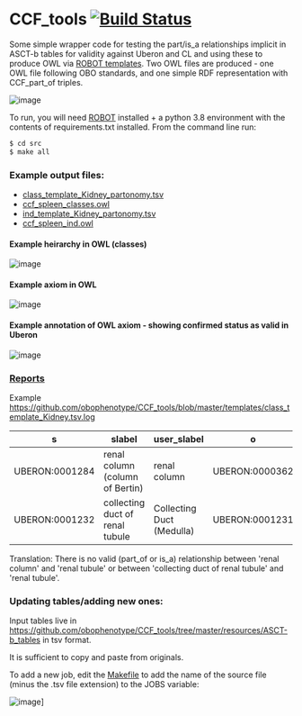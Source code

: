 # CCF_tools [![Build Status](https://github.com/obophenotype/CCF_tools/workflows/CI/badge.svg)](https://github.com/obophenotype/CCF_tools/actions?query=workflow%3ACI)

Some simple wrapper code for testing the part/is_a relationships implicit in ASCT-b tables for validity against Uberon and CL and using these to produce OWL via [ROBOT templates](http://robot.obolibrary.org/template).  Two OWL files are produced - one OWL file following OBO standards, and one simple RDF representation with CCF_part_of triples. 


![image](https://user-images.githubusercontent.com/112839/95355967-0ecc2380-08be-11eb-85ab-6dea787e43a5.png)


To run, you will need [ROBOT](http://robot.obolibrary.org/) installed + a python 3.8 environment with the contents of requirements.txt installed.  From the command line run:

```sh
$ cd src 
$ make all
```

### Example output files:
  - [class_template_Kidney_partonomy.tsv](https://github.com/obophenotype/CCF_tools/blob/master/src/templates/class_template_Kidney_partonomy.tsv)
  - [ccf_spleen_classes.owl](https://github.com/obophenotype/CCF_tools/blob/master/src/owl/ccf_spleen_classes.owl)
  - [ind_template_Kidney_partonomy.tsv](https://github.com/obophenotype/CCF_tools/blob/master/src/templates/ind_template_Kidney_partonomy.tsv)
  - [ccf_spleen_ind.owl](https://github.com/obophenotype/CCF_tools/blob/master/src/owl/ccf_spleen_ind.owl)
  
#### Example heirarchy in OWL (classes)
![image](https://user-images.githubusercontent.com/112839/96257807-f1304580-0fb2-11eb-8f94-90ca0891bfc7.png)

#### Example axiom in OWL
![image](https://user-images.githubusercontent.com/112839/96257876-0ad18d00-0fb3-11eb-8062-8449cb2c7dc7.png)

#### Example annotation of OWL axiom - showing confirmed status as valid in Uberon
![image](https://user-images.githubusercontent.com/112839/96257915-19b83f80-0fb3-11eb-9c0d-dcd97e50eb4d.png)


### [Reports](https://github.com/obophenotype/CCF_tools/blob/master/templates/)


Example 
https://github.com/obophenotype/CCF_tools/blob/master/templates/class_template_Kidney.tsv.log


s	| slabel	| user_slabel	| o	| olabel	| user_olabel
--|--|--|--|--|--
UBERON:0001284	| renal column (column of Bertin)	| renal column	| UBERON:0000362	| renal medulla	| renal medulla
UBERON:0001232	| collecting duct of renal tubule |	Collecting Duct (Medulla) |	UBERON:0001231	 |nephron tubule	| Tubules


Translation: There is no valid (part_of or is_a) relationship between 'renal column' and 'renal tubule' or between 'collecting duct of renal tubule' and 'renal tubule'.  


### Updating tables/adding new ones:

Input tables live in https://github.com/obophenotype/CCF_tools/tree/master/resources/ASCT-b_tables in tsv format.

It is sufficient to copy and paste from originals.

To add a new job, edit the [Makefile](https://github.com/obophenotype/CCF_tools/blob/master/src/Makefile#L3) to add the name of the source file (minus the .tsv file extension) to the JOBS variable:

![image](https://user-images.githubusercontent.com/112839/107493392-743e6280-6b85-11eb-88df-ccbc69214389.png)]



